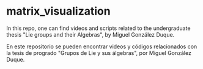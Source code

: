 # matrix_visualization
In this repo, one can find videos and scripts related to the undergraduate thesis "Lie groups and their Algebras", by Miguel González Duque.

En este repositorio se pueden encontrar videos y códigos relacionados con la tesis de progrado "Grupos de Lie y sus álgebras", por Miguel González Duque.
